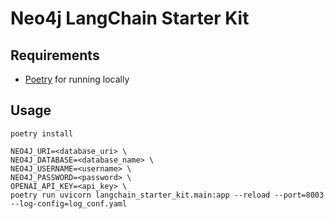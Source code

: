 # Neo4j LangChain Starter Kit


## Requirements
- [Poetry]() for running locally

## Usage
```
poetry install

NEO4J_URI=<database_uri> \
NEO4J_DATABASE=<database_name> \
NEO4J_USERNAME=<username> \
NEO4J_PASSWORD=<password> \
OPENAI_API_KEY=<api_key> \
poetry run uvicorn langchain_starter_kit.main:app --reload --port=8003 --log-config=log_conf.yaml
```